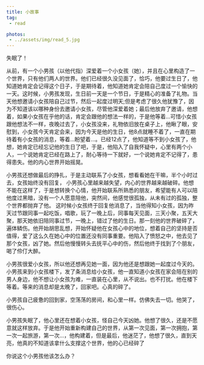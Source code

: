 ```yaml
---
title: 小故事​​​
tag:
 - read

photos:
 - ../assets/img/read_5.jpg
---
```


<!-- 引言（简介） -->
失眠了！
<!--more-->
从前，有一个小男孩（以他代指）深爱着一个小女孩（她），并且在心里构造了一个世界，只有他们两人的世界。他们已经很久没见面了，恰巧，他要过生日了，他知道她肯定会记得这个日子，于是期待着，他知道她肯定会陪自己度过一个愉快的一天。这时候，小男孩发现，生日前一天是一个节日，于是精心的准备了礼物。当天他想邀请小女孩陪自己过节，然后一起度过明天;但是考虑了很久他犹豫了，因为不知道该以哪种身份去邀请小女孩，尽管他深爱着她；最后他放弃了邀请，他想着，如果小女孩在乎他的话，肯定会跟他的想法一样的，于是他等着...可惜小女孩跟他想法不一样，夜晚过去了，小女孩没来，礼物依旧放在桌子上，他瞅了眼，安慰到，小女孩今天肯定会来，因为今天是他的生日，他8点就睡不着了，一直在期待着有小女孩的消息，等着...盼望着...。已经12点了，他知道等不到小女孩了，他想，她肯定已经忘记他的生日了吧，于是，他陷入了自我怀疑中，心里有两个小人，一个说她肯定已经在路上了，耐心等待一下就好，一个说她肯定不记得了，患得患失。他的内心世界开始摇晃。

小男孩还想做最后的挣扎，于是主动联系了小女孩，想看看她在干嘛，半个小时过去，女孩始终没有回复， 小男孩心里越来越失望，内心的世界越来越破碎。他想不能在这样了，于是想转换个心情，他开始联系所熟悉的朋友，希望能有人可以陪他度过黑暗，没有一个人愿意陪他，突然间，他感觉很孤独，从未有过的孤独，整个世界都抛弃了他。 这时候小女孩终于回复他消息了，当他得知小女孩，因为昨天过节跟同事一起吃饭，唱歌，玩了一晚上后，同事每天见面，三天小聚，五天大聚，那天她依旧陪同事过节，一晚上，错过了他的生日。那一刻他的世界破碎了，遍体鳞伤。他开始胡思乱想，开始怀疑他在女孩心中的地位，想着自己的坚持是否值得，爱了这么久在她心中的位置还没有同事重要。他陷入了愤怒之中，他去见了那个女孩，凶了她。然后他慢慢转头去抚平心中的伤，然后他终于找到了个朋友，喝了伶仃大醉。 

小男孩很爱小女孩，所以他还想再见她一面，因为他还是想跟她一起度过今天的。小男孩来到小女孩楼下，发了条消息给小女孩，他一直知道小女孩在家会陪在别的男人身边，他不想让小女孩为难，一直装在心里，从不说出。也不打扰。他在楼下等着。等来的消息却是太晚了，回家吧。心真的碎了。

小男孩自己疲惫的回到家，空荡荡的房间，和心里一样。仿佛失去一切。他哭了，很伤心。

小男孩失眠了，他心里还在想着小女孩，怪自己今天凶她。他想了很久，还是不愿意就这样放弃。于是他开始重新构建自己的世界，从第一次见面，第一次拥抱，第一次一起旅游，第一次...，他构建着，但是最后，他迷茫了，他想了很久，直到天亮，他真的不知道该拿什么支撑这个世界，他的心已经碎了

你说这个小男孩他该怎么办？